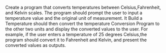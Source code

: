 Create a program that converts temperatures between Celsius,Fahrenheit, and Kelvin scales. The program should prompt the user to input a temperature value and the original unit of measurement. It Build a Temperature should then convert the temperature Conversion Program
to the other two units and display the converted values to the user. For example, if the user enters a
temperature of 25 degrees Celsius,the program should convert it to Fahrenheit and Kelvin, and present the converted values as outputs.
